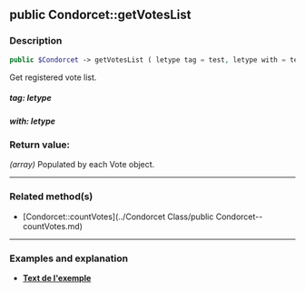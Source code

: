 ## public Condorcet::getVotesList

### Description    

```php
public $Condorcet -> getVotesList ( letype tag = test, letype with = test )
```

Get registered vote list.    


##### **tag:** *letype*   
    



##### **with:** *letype*   
    



### Return value:   

*(array)* Populated by each Vote object.


---------------------------------------

### Related method(s)      

* [Condorcet::countVotes](../Condorcet Class/public Condorcet--countVotes.md)    

---------------------------------------

### Examples and explanation

* **[Text de l'exemple](link)**    
